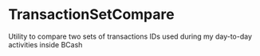 TransactionSetCompare
=====================

Utility to compare two sets of transactions IDs used during my day-to-day activities inside BCash

